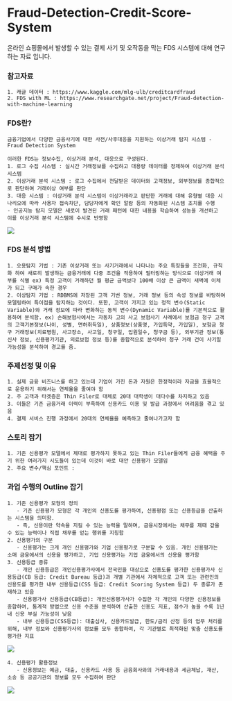 # Fraud-Detection-Credit-Score-System
온라인 쇼핑몰에서 발생할 수 있는 결제 사기 및 오작동을 막는 FDS 시스템에 대해 연구하는 자료 입니다. 

### 참고자료
```
1. 캐글 데이터 : https://www.kaggle.com/mlg-ulb/creditcardfraud
2. FDS with ML : https://www.researchgate.net/project/Fraud-detection-with-machine-learning
```

### FDS란?
```
금융기업에서 다양한 금융사기에 대한 사전/사후대응을 지원하는 이상거래 탐지 시스템 - Fraud Detection System

이러한 FDS는 정보수집, 이상거래 분석, 대응으로 구성된다. 
1. 로그 수집 시스템 : 실시간 거래정보를 수집하고 대용량 데이터를 정제하여 이상거래 분석 시스템
2. 이상거래 분석 시스템 : 로그 수집에서 전달받은 데이터와 고객정보, 외부정보를 종합적으로 판단하여 거래이상 여부를 판단
3. 대응 시스템 : 이상거래 분석 시스템이 이상거래라고 판단한 거래에 대해 유형별 대응 시나리오에 따라 사용자 접속차단, 담당자에게 확인 알람 등의 자동화된 시스템 조치를 수행
- 인공지능 탐지 모델은 새로이 발견된 거래 패턴에 대한 내용을 학습하여 성능을 개선하고 이를 이상거래 분석 시스템에 수시로 반영함
```
<img src="https://www.2e.co.kr/news/photo/202012/301050_3752_120.jpg" />

### FDS 분석 방법
```
1. 오용탐지 기법 : 기존 이상거래 또는 사기거래에서 나타나는 주요 특징들을 조건화, 규칙화 하여 새로히 발생하는 금융거래에 다중 조건을 적용하여 필터링하는 방식으로 이상거래 여부를 식별 ex) 특정 고객이 거래하던 월 평균 금액보다 100배 이상 큰 금액이 새벽에 이체가 되고 구매가 속한 경우
2. 이상탐지 기법 : RDBMS에 저장된 고객 기번 정보, 거래 정보 등의 속성 정보를 바탕하여 모델링하여 특이점을 탐지하는 것이다. 또한, 고객이 가지고 있는 정적 변수(Static Variable)와 거래 정보에 따라 변화하는 동적 변수(Dynamic Variable)를 기본적으로 활용하여 분석함. ex) 손해보험사에서는 자동차 고의 사고 보험사기 사례에서 보험금 청구 고객의 고객기본정보(나이, 성별, 면허취득일), 상품정보(상품명, 가입특약, 가입일), 보험금 청구 거래정보(치료병원, 사고장소, 사고일, 청구일, 입원일수, 청구금 등), 외부기관 정보(통신사 정보, 신용평가기관, 의료보험 정보 등)를 종합적으로 분석하여 청구 거래 건이 사기일 가능성을 분석하여 경고를 줌.
```

### 주제선정 및 이유
    1. 실제 금융 비즈니스를 하고 있는데 기업이 가진 돈과 자원은 한정적이라 자금을 효율적으로 운용하기 위해서는 연체율을 줄여야 함
    2. 주 고객과 타겟층은 Thin Filer로 대체로 20대 대학생이 대다수를 차지하고 있음 
    3. 이들은 기존 금융거래 이력이 부족하여 신용카드 이용 및 발급 과정에서 어려움을 겪고 있음
    4. 결제 서비스 진행 과정에서 20대의 연체율을 예측하고 줄여나가고자 함

### 스토리 잡기
    1. 기존 신용평가 모델에서 제대로 평가하지 못하고 있는 Thin Filer들에게 금융 혜택을 주기 위한 여러가지 시도들이 있는데 이것이 바로 대안 신용평가 모델임
    2. 주요 변수/핵심 포인트 : 
    
### 과업 수행의 Outline 잡기
    1. 기존 신용평가 모형의 정의
       - 기존 신용평가 모형은 각 개인의 신용도를 평가하여, 신용평점 또는 신용등급을 산출하는 시스템을 의미함.
       - 즉, 신용이란 약속을 지킬 수 있는 능력을 말하며, 금융시장에서는 채무를 제때 갚을 수 있는 능력이나 직접 채무를 얻는 행위를 지칭함
    2. 신용평가의 구분
       - 신용평가는 크게 개인 신용평가와 기업 신용평가로 구분할 수 있음. 개인 신용평가는 소매 금융에서의 신용을 평가하고, 기업 신용평가는 기업 금융에서의 신용을 평가함
    3. 신용등급 종류
       - 개인 신용등급은 개인신용평가사에서 전국민을 대상으로 신용도를 평가한 신용평가사 신용등급(CB 등급: Credit Bureau 등급)과 개별 기관에서 자체적으로 고객 또는 관련인의 신용도를 평가한 내부 신용등급(CSS 등급: Credit Scoring System 등급) 두 종류가 존재하고 있음
       - 신용평가사 신용등급(CB등급): 개인신용평가사가 수집한 각 개인의 다양한 신용정보를 종합하여, 통계적 방법으로 신용 수준을 분석하여 산출한 신용도 지표, 점수가 높을 수록 1년 내 신용 부실 가능성이 낮음
       - 내부 신용등급(CSS등급): 대출심사, 신용카드발급, 한도/금리 산정 등의 업무 처리를 위해, 내부 정보와 신용평가사의 정보를 모두 종합하여, 각 기관별로 최적화된 맞춤 신용도를 평가한 지표

<img src="https://img1.daumcdn.net/thumb/R1280x0/?scode=mtistory2&fname=https%3A%2F%2Fblog.kakaocdn.net%2Fdn%2FcLkyZf%2Fbtqzb8DiomV%2FtSBxTm9u2iIHaJagRVIZK1%2Fimg.png" />

    4. 신용평가 활용정보
       - 신용정보는 예금, 대출, 신용카드 사용 등 금융회사와의 거래내용과 세금체납, 재산, 소송 등 공공기관의 정보를 모두 수집하여 판단

<img src="https://img1.daumcdn.net/thumb/R1280x0/?scode=mtistory2&fname=https%3A%2F%2Fblog.kakaocdn.net%2Fdn%2FslPwy%2Fbtqzb8i0H3Q%2Fk9BA34sRtN2A7hhuLhv0G1%2Fimg.png" />
